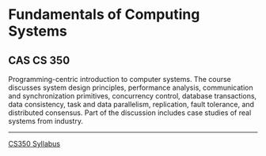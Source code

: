 # Fundamentals of Computing Systems

## CAS CS 350
Programming-centric introduction to computer systems. The course discusses system design principles, performance analysis, communication and synchronization primitives, concurrency control, database transactions, data consistency, task and data parallelism, replication, fault tolerance, and distributed consensus. Part of the discussion includes case studies of real systems from industry.

* * *
[CS350 Syllabus](syllabus/syllabus_CS350_Fa24-compressed.pdf)